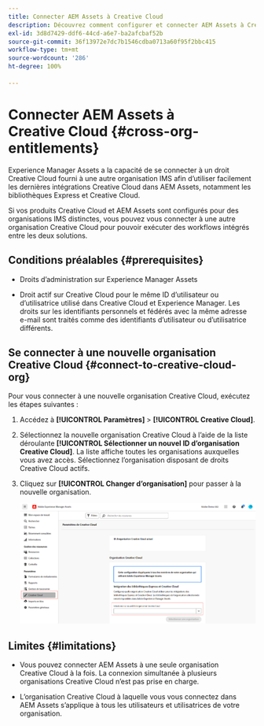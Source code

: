 ```yaml
---
title: Connecter AEM Assets à Creative Cloud
description: Découvrez comment configurer et connecter AEM Assets à Creative Cloud. Connectez-vous à un droit Creative Cloud fourni à une autre organisation IMS afin d’utiliser facilement les dernières intégrations Creative Cloud dans AEM Assets, notamment les bibliothèques Express et Creative Cloud.
exl-id: 3d8d7429-ddf6-44cd-a6e7-ba2afcbaf52b
source-git-commit: 36f13972e7dc7b1546cdba0713a60f95f2bbc415
workflow-type: tm+mt
source-wordcount: '286'
ht-degree: 100%

---
```


# Connecter AEM Assets à Creative Cloud  {#cross-org-entitlements}

Experience Manager Assets a la capacité de se connecter à un droit Creative Cloud fourni à une autre organisation IMS afin d’utiliser facilement les dernières intégrations Creative Cloud dans AEM Assets, notamment les bibliothèques Express et Creative Cloud.

Si vos produits Creative Cloud et AEM Assets sont configurés pour des organisations IMS distinctes, vous pouvez vous connecter à une autre organisation Creative Cloud pour pouvoir exécuter des workflows intégrés entre les deux solutions.

## Conditions préalables {#prerequisites}

* Droits d’administration sur Experience Manager Assets

* Droit actif sur Creative Cloud pour le même ID d’utilisateur ou d’utilisatrice utilisé dans Creative Cloud et Experience Manager. Les droits sur les identifiants personnels et fédérés avec la même adresse e-mail sont traités comme des identifiants d’utilisateur ou d’utilisatrice différents.

## Se connecter à une nouvelle organisation Creative Cloud {#connect-to-creative-cloud-org}

Pour vous connecter à une nouvelle organisation Creative Cloud, exécutez les étapes suivantes :

1. Accédez à **[!UICONTROL Paramètres]** > **[!UICONTROL Creative Cloud]**.

1. Sélectionnez la nouvelle organisation Creative Cloud à l’aide de la liste déroulante **[!UICONTROL Sélectionner un nouvel ID d’organisation Creative Cloud]**. La liste affiche toutes les organisations auxquelles vous avez accès. Sélectionnez l’organisation disposant de droits Creative Cloud actifs.

1. Cliquez sur **[!UICONTROL Changer d’organisation]** pour passer à la nouvelle organisation.

   ![Droits inter-organisations](assets/cross-org-entitlements.png)

## Limites {#limitations}

* Vous pouvez connecter AEM Assets à une seule organisation Creative Cloud à la fois. La connexion simultanée à plusieurs organisations Creative Cloud n’est pas prise en charge.

* L’organisation Creative Cloud à laquelle vous vous connectez dans AEM Assets s’applique à tous les utilisateurs et utilisatrices de votre organisation.
